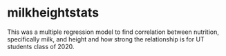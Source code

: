 # milkheightstats
This was a multiple regression model to find correlation between nutrition, specifically milk, and height and how strong the relationship is for UT students class of 2020.
